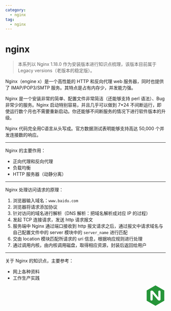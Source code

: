 ```yaml
---
category:
  - nginx
tag:
  - nginx  
---
```

# nginx

> 本系列以 Nginx 1.18.0 作为安装版本进行知识点梳理，该版本目前属于 Legacy versions（老版本的稳定版）。

Nginx（engine x）是一个高性能的 HTTP 和反向代理 web 服务器，同时也提供了 IMAP/POP3/SMTP 服务。其特点是占有内存少，并发能力强。

Nginx 是一个安装非常的简单、配置文件非常简洁（还能够支持 perl 语法）、Bug 非常少的服务。Nginx 启动特别容易，并且几乎可以做到 7*24 不间断运行，即使运行数个月也不需要重新启动。你还能够不间断服务的情况下进行软件版本的升级。

Nginx 代码完全用C语言从头写成。官方数据测试表明能够支持高达 50,000 个并发连接数的响应。

<hr>

Nginx 的主要作用：

* 正向代理和反向代理
* 负载均衡
* HTTP 服务器（动静分离）

<hr>

Nginx 处理访问请求的原理：

1. 浏览器输入域名：`www.baidu.com`
2. 浏览器将请求添加协议
3. 针对访问的域名进行解析（DNS 解析：把域名解析成对应 IP 的过程）
4. 发起 TCP 连接请求，发送 http 请求报文
5. 服务端中 Nginx 通过端口接收到 http 报文请求之后，通过报文中请求域名与自己配置文件中的 server 模块中的 `server_name` 进行匹配
6. 交由 location 模块匹配所请求的 uri 信息，根据响应规则进行处理
7. 通过调用内核，由内核调用磁盘，取得相应资源，封装后返回给用户

<hr>

关于 Nginx 的知识点，主要参考：

* 网上各种资料
* 工作生产实践

<div style="text-align: right">
  <svg t="1624981822388" class="icon" viewBox="0 0 1024 1024" version="1.1" xmlns="http://www.w3.org/2000/svg" p-id="1252" width="64" height="64"><path d="M512 0L68.48 256v512L512 1024l443.52-256V256z m256 707.84c0 30.08-27.552 55.04-65.248 55.04-26.912 0-57.632-10.88-76.832-34.56l-256-304.672v284.16c0 30.752-24.32 55.04-54.368 55.04H312.32c-30.752 0-55.04-25.6-55.04-55.04V316.16c0-30.08 26.88-55.04 64-55.04 27.552 0 58.88 10.88 78.08 34.56l254.72 304.672V316.16c0-30.752 25.6-55.04 55.04-55.04h3.2c30.72 0 55.04 25.6 55.04 55.04v391.68z" fill="#269539" p-id="1253"></path></svg>
</div>
